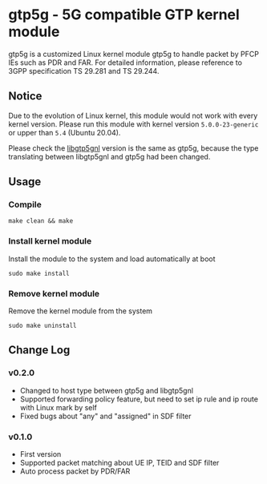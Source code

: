 # gtp5g - 5G compatible GTP kernel module
gtp5g is a customized Linux kernel module gtp5g to handle packet by PFCP IEs such as PDR and FAR.
For detailed information, please reference to 3GPP specification TS 29.281 and TS 29.244.

## Notice
Due to the evolution of Linux kernel, this module would not work with every kernel version.
Please run this module with kernel version `5.0.0-23-generic` or upper than `5.4` (Ubuntu 20.04).

Please check the [libgtp5gnl](https://github.com/PrinzOwO/libgtp5gnl) version is the same as gtp5g,
because the type translating between libgtp5gnl and gtp5g had been changed.

## Usage
### Compile
```
make clean && make
```

### Install kernel module
Install the module to the system and load automatically at boot
```
sudo make install
```

### Remove kernel module
Remove the kernel module from the system
```
sudo make uninstall
```

## Change Log
### v0.2.0
+ Changed to host type between gtp5g and libgtp5gnl
+ Supported forwarding policy feature, but need to set ip rule and ip route with Linux mark by self
+ Fixed bugs about "any" and "assigned" in SDF filter
### v0.1.0
+ First version
+ Supported packet matching about UE IP, TEID and SDF filter
+ Auto process packet by PDR/FAR